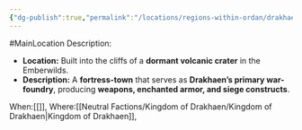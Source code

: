 ```yaml
---
{"dg-publish":true,"permalink":"/locations/regions-within-ordan/drakhaen-land/town-of-cinderhold/"}
---
```


#MainLocation
Description:
- **Location:** Built into the cliffs of a **dormant volcanic crater** in the Emberwilds.
- **Description:** A **fortress-town** that serves as **Drakhaen’s primary war-foundry**, producing **weapons, enchanted armor, and siege constructs**.

When:[[]],
Where:[[Neutral Factions/Kingdom of Drakhaen/Kingdom of Drakhaen\|Kingdom of Drakhaen]],
